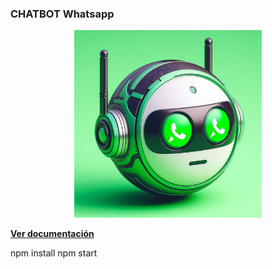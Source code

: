 ### CHATBOT Whatsapp 

<p align="center">
  <img width="300" src="./OIG2 (1).jpeg">
</p>


 **[Ver documentación](https://bot-whatsapp.netlify.app/)**



npm install
npm start
